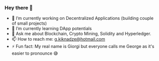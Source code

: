 ### Hey there 👋

- 🔭 I’m currently working on Decentralized Applications (building couple of small projects)
- 🌱 I’m currently learning DApp potentials
- 💬 Ask me about Blockchain, Crypto Mining, Solidity and Hyperledger.
- 📫 How to reach me: g.kiknadze@hotmail.com
- ⚡ Fun fact: My real name is Giorgi but everyone calls me George as it's easier to pronounce 😅

<!--
**kiknaio/kiknaio** is a ✨ _special_ ✨ repository because its `README.md` (this file) appears on your GitHub profile.

Here are some ideas to get you started:

- 🔭 I’m currently working on ...
- 🌱 I’m currently learning ...
- 👯 I’m looking to collaborate on ...
- 🤔 I’m looking for help with ...
- 💬 Ask me about ...
- 📫 How to reach me: ...
- 😄 Pronouns: ...
- ⚡ Fun fact: ...
-->
